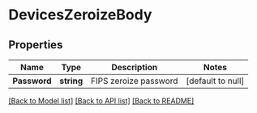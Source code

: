 # DevicesZeroizeBody

## Properties
Name | Type | Description | Notes
------------ | ------------- | ------------- | -------------
**Password** | **string** | FIPS zeroize password | [default to null]

[[Back to Model list]](../README.md#documentation-for-models) [[Back to API list]](../README.md#documentation-for-api-endpoints) [[Back to README]](../README.md)

